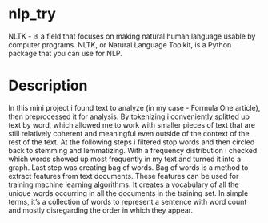 # nlp_try
NLTK - is a field that focuses on making natural human language usable by computer programs. NLTK, or Natural Language Toolkit, is a Python package that you can use for NLP.

# Description 

In this mini project i found text to analyze (in my case - Formula One article), then preprocessed it for analysis. By tokenizing i conveniently splitted up text by word, which allowed me to work with smaller pieces of text that are still relatively coherent and meaningful even outside of the context of the rest of the text. At the following steps i filtered stop words and then circled back to stemming and lemmatizing. With a frequency distribution i checked which words showed up most frequently in my text and turned it into a graph. Last step was creating bag of words. Bag of words is a method to extract features from text documents. These features can be used for training machine learning algorithms. It creates a vocabulary of all the unique words occurring in all the documents in the training set. In simple terms, it’s a collection of words to represent a sentence with word count and mostly disregarding the order in which they appear.
